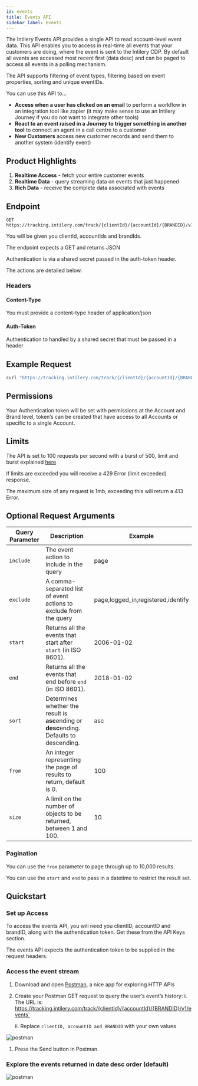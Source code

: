 ```yaml
---
id: events
title: Events API
sidebar_label: Events
---
```


The Intilery Events API provides a single API to read account-level event data. This API enables you to access in real-time all events that your customers are doing, where the event is sent to the Intilery CDP. By default all events are accessed most recent first (data desc) and can be paged to access all events in a polling mechanism.

The API supports filtering of event types, filtering based on event properties, sorting and unique eventIDs.

You can use this API to…

- **Access when a user has clicked on an email** to perform a workflow in an integration tool like zapier (it may make sense to use an Intilery Journey if you do not want to integrate other tools)
- **React to an event raised in a Journey to trigger something in another tool** to connect an agent in a call centre to a customer
- **New Customers** access new customer records and send them to another system (identify event)

## Product Highlights

1. **Realtime Access** - fetch your entire customer events
2. **Realtime Data** - query streaming data on events that just happened
4. **Rich Data** - receive the complete data associated with events

## Endpoint

```http request
GET https://tracking.intilery.com/track/{clientId}/{accountId}/{BRANDID}/v1/events/
```

You will be given you clientId, accountIds and brandIds.

The endpoint expects a GET and returns JSON

Authentication is via a shared secret passed in the auth-token header.

The actions are detailed below.

### Headers

#### Content-Type

You must provide a content-type header of application/json

#### Auth-Token

Authentication to handled by a shared secret that must be passed in a header

## Example Request

```bash
curl "https://tracking.intilery.com/track/{clientId}/{accountId}/{BRANDID}/v1/events" -i -X GET \ -H "content-type: application/json" \ -H "auth-token: 1234abcd"
```

## Permissions

Your Authentication token will be set with permissions at the Account and Brand level, token’s can be created that have access to all Accounts or specific to a single Account. 

## Limits

The API is set to 100 requests per second with a burst of 500, limit and burst explained [here](https://en.wikipedia.org/wiki/Token_bucket)

If limits are exceeded you will receive a 429 Error (limit exceeded) response.

The maximum size of any request is 1mb, exceeding this will return a 413 Error.


## Optional Request Arguments

| **Query Parameter** | **Description**                                              | **Example**                   |
| ------------ | ------------------------------------------------------------ | ----------------------------- |
| `include`    | The event action to include in the query    | page                         |
| `exclude`    | A comma-separated list of event actions to exclude from the query             | page,logged_in,registered,identify |
| `start`      | Returns all the events that start after `start` (in ISO 8601). | 2006-01-02                    |
| `end`        | Returns all the events that end before `end` (in ISO 8601).  | 2018-01-02                    |
| `sort`       | Determines whether the result is **asc**ending or **desc**ending. Defaults to descending. | asc                      |
| `from`       | An integer representing the page of results to return, default is 0. | 100 |
| `size`       | A limit on the number of objects to be returned, between 1 and 100. | 10 |

### Pagination
You can use the `from` parameter to page through up to 10,000 results.

You can use the `start` and `end` to pass in a datetime to restrict the result set.

## Quickstart

### Set up Access

To access the events API, you will need you clientID, accountID and brandID, along with the authentication token. Get these from the API Keys section.

The events API expects the authentication token to be supplied in the request headers.

### Access the event stream

1. Download and open [Postman](https://www.getpostman.com/), a nice app for exploring HTTP APIs

2. Create your Postman GET request to query the user’s event’s history: i. The URL is: https://tracking.intilery.com/track/{clientId}/{accountId}/{BRANDID}/v1/events`

   ii. Replace `clientID, accountID and BRANDID` with your own values


![postman](/img/postman-events-1.png)

1. Press the Send button in Postman.

### Explore the events returned in date desc order (default)

![postman](/img/postman-events-2.png)
